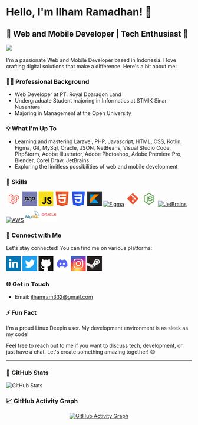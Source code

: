 # Hello, I'm Ilham Ramadhan! 👋

## 🌟 Web and Mobile Developer | Tech Enthusiast 🚀
![](https://komarev.com/ghpvc/?username=ilramdhan&style=flat-square)

I'm a passionate Web and Mobile Developer based in Indonesia. I love crafting digital solutions that make a difference. Here's a bit about me:

### 👨‍💻 Professional Background

- Web Developer at PT. Royal Dparagon Land
- Undergraduate Student majoring in Informatics at STMIK Sinar Nusantara
- Majoring in Management at the Open University

### 💡 What I'm Up To

- Learning and mastering Laravel, PHP, Javascript, HTML, CSS, Kotlin, Figma, Git, MySql, Oracle, JSON, NetBeans, Visual Studio Code, PhpStorm, Adobe Illustrator, Adobe Photoshop, Adobe Premiere Pro, Blender, Corel Draw, JetBrains
- Exploring the limitless possibilities of web and mobile development

### 🌟 Skills

<p align="left">
  <a href="https://laravel.com/" target="_blank" rel="noreferrer"><img src="https://raw.githubusercontent.com/edent/SuperTinyIcons/master/images/svg/laravel.svg" width="40" height="40" alt="Laravel" /></a>
  <a href="https://www.php.net/" target="_blank" rel="noreferrer"><img src="https://raw.githubusercontent.com/edent/SuperTinyIcons/master/images/svg/php.svg" width="40" height="40" alt="PHP" /></a>
  <a href="https://developer.mozilla.org/en-US/docs/Web/JavaScript" target="_blank" rel="noreferrer"><img src="https://raw.githubusercontent.com/edent/SuperTinyIcons/master/images/svg/javascript.svg" width="40" height="40" alt="Javascript" /></a>
  <a href="https://developer.mozilla.org/en-US/docs/Web/HTML" target="_blank" rel="noreferrer"><img src="https://raw.githubusercontent.com/edent/SuperTinyIcons/master/images/svg/html5.svg" width="40" height="40" alt="HTML5" /></a>
  <a href="https://developer.mozilla.org/en-US/docs/Web/CSS" target="_blank" rel="noreferrer"><img src="https://raw.githubusercontent.com/edent/SuperTinyIcons/master/images/svg/css3.svg" width="40" height="40" alt="CSS3" /></a>
  <a href="https://kotlinlang.org/" target="_blank" rel="noreferrer"><img src="https://raw.githubusercontent.com/edent/SuperTinyIcons/master/images/svg/kotlin.svg" width="40" height="40" alt="Kotlin" /></a>
  <a href="https://www.figma.com/" target="_blank" rel="noreferrer"><img src="https://www.vectorlogo.zone/logos/figma/figma-icon.svg" width="40" height="40" alt="Figma" /></a>
  <a href="https://git-scm.com/" target="_blank" rel="noreferrer"><img src="https://raw.githubusercontent.com/edent/SuperTinyIcons/master/images/svg/git.svg" width="40" height="40" alt="Git" /></a>
  <a href="https://nodejs.org/" target="_blank" rel="noreferrer"><img src="https://raw.githubusercontent.com/edent/SuperTinyIcons/master/images/svg/nodejs.svg" width="40" height="40" alt="Node.js" /></a>
  <a href="https://www.jetbrains.com/" target="_blank" rel="noreferrer"><img src="https://resources.jetbrains.com/storage/products/company/brand/logos/jb_beam.svg?_gl=1*ec0r0a*_ga*MTk1NjA0OTg3LjE2OTIxMDkxOTE.*_ga_9J976DJZ68*MTY5MjUzMDk5Ny4zLjAuMTY5MjUzMTAwNS41Mi4wLjA.&_ga=2.258598026.1827903085.1692530998-195604987.1692109191&_gac=1.27847630.1692109515.CjwKCAjwxOymBhAFEiwAnodBLNqbLi5lap9cTLVSl6qYWQbi2kZqrCtZsDLpNT3BcCrcNsFK-d99fBoCNPAQAvD_BwE" width="40" height="40" alt="JetBrains" /></a>
  <a href="https://aws.amazon.com/" target="_blank" rel="noreferrer"><img src="https://upload.wikimedia.org/wikipedia/commons/9/93/Amazon_Web_Services_Logo.svg" width="40" height="40" alt="AWS" /></a>
  <a href="https://www.mysql.com/" target="_blank" rel="noreferrer"><img src="https://raw.githubusercontent.com/devicons/devicon/master/icons/mysql/mysql-original-wordmark.svg" width="40" height="40" alt="MySQL" /></a>
  <a href="https://www.oracle.com/" target="_blank" rel="noreferrer"><img src="https://raw.githubusercontent.com/devicons/devicon/master/icons/oracle/oracle-original.svg" width="40" height="40" alt="Oracle" /></a>
  <!-- Add more skills here -->
</p>

### 🤝 Connect with Me

Let's stay connected! You can find me on various platforms:

<p align="left">
  <a href="https://www.linkedin.com/in/ilham-ramadhan" target="_blank" rel="noreferrer"><img src="https://raw.githubusercontent.com/edent/SuperTinyIcons/master/images/svg/linkedin.svg" width="40" height="40" alt="LinkedIn" /></a>
  <a href="https://twitter.com/ilham_ram332" target="_blank" rel="noreferrer"><img src="https://raw.githubusercontent.com/edent/SuperTinyIcons/master/images/svg/twitter.svg" width="40" height="40" alt="Twitter" /></a>
  <a href="https://github.com/ilramdhan" target="_blank" rel="noreferrer"><img src="https://raw.githubusercontent.com/edent/SuperTinyIcons/master/images/svg/github.svg" width="40" height="40" alt="GitHub" /></a>
  <a href="https://discordapp.com/users/YourUserID" target="_blank" rel="noreferrer"><img src="https://raw.githubusercontent.com/edent/SuperTinyIcons/master/images/svg/discord.svg" width="40" height="40" alt="Discord" /></a>
  <a href="https://www.instagram.com/yourinstagram" target="_blank" rel="noreferrer"><img src="https://raw.githubusercontent.com/edent/SuperTinyIcons/master/images/svg/instagram.svg" width="40" height="40" alt="Instagram" /></a>
  <a href="https://steamcommunity.com/id/yoursteamprofile" target="_blank" rel="noreferrer"><img src="https://raw.githubusercontent.com/edent/SuperTinyIcons/master/images/svg/steam.svg" width="40" height="40" alt="Steam" /></a>
  <!-- Add more social media links here -->
</p>

### 🌐 Get in Touch

- Email: ilhamram332@gmail.com

### ⚡ Fun Fact

I'm a proud Linux Deepin user. My development environment is as sleek as my code!

Feel free to reach out to me if you want to discuss tech, development, or just have a chat. Let's create something amazing together! 😄

---

### 🤖 GitHub Stats

<p align="left">
  <img src="https://github-readme-stats.vercel.app/api?username=ilramdhan&show_icons=true&theme=radical" alt="GitHub Stats" />
</p>


### 📈 GitHub Activity Graph

<p align="center">
  <a href="https://github.com/ashutosh00710/github-readme-activity-graph">
    <img src="https://github-readme-activity-graph.vercel.app/graph?username=ilramdhan&theme=merko" alt="GitHub Activity Graph" />
  </a>
</p>
